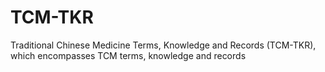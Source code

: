 # TCM-TKR
Traditional Chinese Medicine Terms, Knowledge and Records (TCM-TKR), which encompasses TCM terms, knowledge and records
